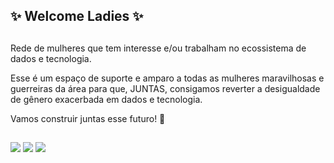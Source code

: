 ## ✨ Welcome Ladies ✨ 

<div>
 
## 

Rede de mulheres que tem interesse e/ou trabalham no ecossistema de dados e tecnologia.

Esse é um espaço de  suporte e amparo a todas as mulheres maravilhosas e guerreiras da área para que, JUNTAS, consigamos reverter a desigualdade de gênero exacerbada em dados e tecnologia.

Vamos construir juntas esse futuro! 🚀

##
 
</div>
  
<div> 
  
<a href="https://www.linkedin.com/company/mulheresemdados/" target="_blank"><img src="https://img.shields.io/badge/-LinkedIn-%230077B5?style=for-the-badge&logo=linkedin&logoColor=white" target="_blank"></a>
<a href="https://discord.com/invite/mulheresemdados" target="_blank"><img src="https://img.shields.io/badge/Discord-7289DA?style=for-the-badge&logo=discord&logoColor=white" target="_blank"></a>
<a href = "mailto:mulheresemdados@gmail.com"><img src="https://img.shields.io/badge/Gmail-D14836?style=for-the-badge&logo=gmail&logoColor=white" target="_blank"></a>

</div>



